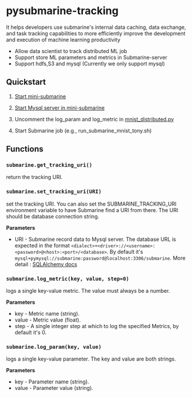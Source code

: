 <!---
  Licensed under the Apache License, Version 2.0 (the "License");
  you may not use this file except in compliance with the License.
  You may obtain a copy of the License at

   http://www.apache.org/licenses/LICENSE-2.0

  Unless required by applicable law or agreed to in writing, software
  distributed under the License is distributed on an "AS IS" BASIS,
  WITHOUT WARRANTIES OR CONDITIONS OF ANY KIND, either express or implied.
  See the License for the specific language governing permissions and
  limitations under the License. See accompanying LICENSE file.
-->

# pysubmarine-tracking
It helps developers use submarine's internal data caching,
data exchange, and task tracking capabilities to more efficiently improve the
development and execution of machine learning productivity
- Allow data scientist to track distributed ML job
- Support store ML parameters and metrics in Submarine-server
- Support hdfs,S3 and mysql (Currently we only support mysql)

## Quickstart
1. [Start mini-submarine](../../../dev-support/mini-submarine#run-mini-submarine-image)

2. [Start Mysql server in mini-submarine](../../../dev-support/mini-submarine#run-workbench-server)

3. Uncomment the log_param and log_metric in
[mnist_distributed.py](../../../dev-support/mini-submarine/submarine/mnist_distributed.py)

4. Start Submarine job (e.g., run_submarine_mnist_tony.sh)

## Functions
### `submarine.get_tracking_uri()`

return the tracking URI.

### `submarine.set_tracking_uri(URI)`

set the tracking URI. You can also set the
SUBMARINE_TRACKING_URI environment variable to have Submarine find a URI from
there. The URI should be database connection string.

**Parameters**

- URI - Submarine record data to Mysql server. The database URL
is expected in the format ``<dialect>+<driver>://<username>:<password>@<host>:<port>/<database>``.
By default it's `mysql+pymysql://submarine:password@localhost:3306/submarine`.
More detail : [SQLAlchemy docs](https://docs.sqlalchemy.org/en/latest/core/engines.html#database-urls)

<!--
    TODO : get database url from submarine-site.xml
-->

### `submarine.log_metric(key, value, step=0)`

logs a single key-value metric. The value must always be a number.

**Parameters**
- key - Metric name (string).
- value - Metric value (float).
- step - A single integer step at which to log the specified Metrics,
by default it's 0.

### `submarine.log_param(key, value)`

logs a single key-value parameter. The key and value are both strings.

**Parameters**
- key - Parameter name (string).
- value - Parameter value (string).
